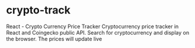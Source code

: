 # crypto-track
React - Crypto Currency Price Tracker
Cryptocurrency price tracker in React and Coingecko public API. Search for cryptocurrency and display on the browser. The prices will update live 

